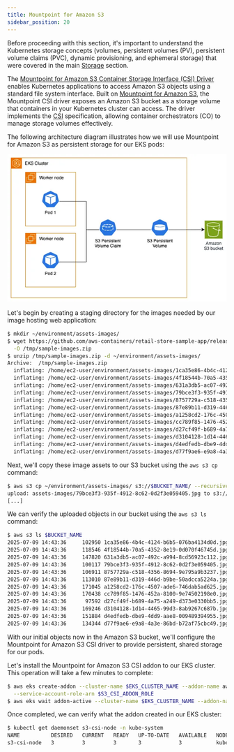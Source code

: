 ```yaml
---
title: Mountpoint for Amazon S3
sidebar_position: 20
---
```


Before proceeding with this section, it's important to understand the Kubernetes storage concepts (volumes, persistent volumes (PV), persistent volume claims (PVC), dynamic provisioning, and ephemeral storage) that were covered in the main [Storage](../index.md) section.

The [Mountpoint for Amazon S3 Container Storage Interface (CSI) Driver](https://github.com/awslabs/mountpoint-s3-csi-driver) enables Kubernetes applications to access Amazon S3 objects using a standard file system interface. Built on [Mountpoint for Amazon S3](https://github.com/awslabs/mountpoint-s3), the Mountpoint CSI driver exposes an Amazon S3 bucket as a storage volume that containers in your Kubernetes cluster can access. The driver implements the [CSI](https://github.com/container-storage-interface/spec/blob/master/spec.md) specification, allowing container orchestrators (CO) to manage storage volumes effectively.

The following architecture diagram illustrates how we will use Mountpoint for Amazon S3 as persistent storage for our EKS pods:

![Assets with S3](./assets/s3-storage.webp)

Let's begin by creating a staging directory for the images needed by our image hosting web application:

```bash
$ mkdir ~/environment/assets-images/
$ wget https://github.com/aws-containers/retail-store-sample-app/releases/download/v1.2.1/sample-images.zip \
  -O /tmp/sample-images.zip
$ unzip /tmp/sample-images.zip -d ~/environment/assets-images/
Archive:  /tmp/sample-images.zip
  inflating: /home/ec2-user/environment/assets-images/1ca35e86-4b4c-4124-b6b5-076ba4134d0d.jpg
  inflating: /home/ec2-user/environment/assets-images/4f18544b-70a5-4352-8e19-0d070f46745d.jpg
  inflating: /home/ec2-user/environment/assets-images/631a3db5-ac07-492c-a994-8cd56923c112.jpg
  inflating: /home/ec2-user/environment/assets-images/79bce3f3-935f-4912-8c62-0d2f3e059405.jpg
  inflating: /home/ec2-user/environment/assets-images/8757729a-c518-4356-8694-9e795a9b3237.jpg
  inflating: /home/ec2-user/environment/assets-images/87e89b11-d319-446d-b9be-50adcca5224a.jpg
  inflating: /home/ec2-user/environment/assets-images/a1258cd2-176c-4507-ade6-746dab5ad625.jpg
  inflating: /home/ec2-user/environment/assets-images/cc789f85-1476-452a-8100-9e74502198e0.jpg
  inflating: /home/ec2-user/environment/assets-images/d27cf49f-b689-4a75-a249-d373e0330bb5.jpg
  inflating: /home/ec2-user/environment/assets-images/d3104128-1d14-4465-99d3-8ab9267c687b.jpg
  inflating: /home/ec2-user/environment/assets-images/d4edfedb-dbe9-4dd9-aae8-009489394955.jpg
  inflating: /home/ec2-user/environment/assets-images/d77f9ae6-e9a8-4a3e-86bd-b72af75cbc49.jpg
```

Next, we'll copy these image assets to our S3 bucket using the `aws s3 cp` command:

```bash
$ aws s3 cp ~/environment/assets-images/ s3://$BUCKET_NAME/ --recursive
upload: assets-images/79bce3f3-935f-4912-8c62-0d2f3e059405.jpg to s3://eks-workshop-mountpoint-s320250709143521722200000002/79bce3f3-935f-4912-8c62-0d2f3e059405.jpg
[...]
```

We can verify the uploaded objects in our bucket using the `aws s3 ls` command:

```bash
$ aws s3 ls $BUCKET_NAME
2025-07-09 14:43:36     102950 1ca35e86-4b4c-4124-b6b5-076ba4134d0d.jpg
2025-07-09 14:43:36     118546 4f18544b-70a5-4352-8e19-0d070f46745d.jpg
2025-07-09 14:43:36     147820 631a3db5-ac07-492c-a994-8cd56923c112.jpg
2025-07-09 14:43:36     100117 79bce3f3-935f-4912-8c62-0d2f3e059405.jpg
2025-07-09 14:43:36     106911 8757729a-c518-4356-8694-9e795a9b3237.jpg
2025-07-09 14:43:36     113010 87e89b11-d319-446d-b9be-50adcca5224a.jpg
2025-07-09 14:43:36     171045 a1258cd2-176c-4507-ade6-746dab5ad625.jpg
2025-07-09 14:43:36     170438 cc789f85-1476-452a-8100-9e74502198e0.jpg
2025-07-09 14:43:36      97592 d27cf49f-b689-4a75-a249-d373e0330bb5.jpg
2025-07-09 14:43:36     169246 d3104128-1d14-4465-99d3-8ab9267c687b.jpg
2025-07-09 14:43:36     151884 d4edfedb-dbe9-4dd9-aae8-009489394955.jpg
2025-07-09 14:43:36     134344 d77f9ae6-e9a8-4a3e-86bd-b72af75cbc49.jpg
```

With our initial objects now in the Amazon S3 bucket, we'll configure the Mountpoint for Amazon S3 CSI driver to provide persistent, shared storage for our pods.

Let's install the Mountpoint for Amazon S3 CSI addon to our EKS cluster. This operation will take a few minutes to complete:

```bash
$ aws eks create-addon --cluster-name $EKS_CLUSTER_NAME --addon-name aws-mountpoint-s3-csi-driver \
  --service-account-role-arn $S3_CSI_ADDON_ROLE
$ aws eks wait addon-active --cluster-name $EKS_CLUSTER_NAME --addon-name aws-mountpoint-s3-csi-driver
```

Once completed, we can verify what the addon created in our EKS cluster:

```bash
$ kubectl get daemonset s3-csi-node -n kube-system
NAME          DESIRED   CURRENT   READY   UP-TO-DATE   AVAILABLE   NODE SELECTOR            AGE
s3-csi-node   3         3         3       3            3           kubernetes.io/os=linux   61s
```
